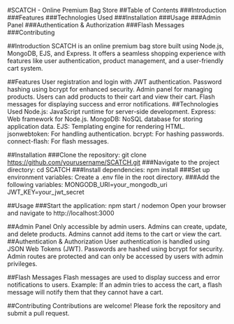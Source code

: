 #SCATCH - Online Premium Bag Store
##Table of Contents
###Introduction
###Features
###Technologies Used
###Installation
###Usage
###Admin Panel
###Authentication & Authorization
###Flash Messages
###Contributing

##Introduction
SCATCH is an online premium bag store built using Node.js, MongoDB, EJS, and Express. It offers a seamless shopping experience with features like user authentication, product management, and a user-friendly cart system.

##Features
User registration and login with JWT authentication.
Password hashing using bcrypt for enhanced security.
Admin panel for managing products.
Users can add products to their cart and view their cart.
Flash messages for displaying success and error notifications.
##Technologies Used
Node.js: JavaScript runtime for server-side development.
Express: Web framework for Node.js.
MongoDB: NoSQL database for storing application data.
EJS: Templating engine for rendering HTML.
jsonwebtoken: For handling authentication.
bcrypt: For hashing passwords.
connect-flash: For flash messages.

##Installation
###Clone the repository:
git clone https://github.com/yourusername/SCATCH.git
###Navigate to the project directory:
cd SCATCH
###Install dependencies:
npm install
###Set up environment variables:
Create a .env file in the root directory.
###Add the following variables:
MONGODB_URI=your_mongodb_uri
JWT_KEY=your_jwt_secret

##Usage
###Start the application:
npm start / nodemon
Open your browser and navigate to http://localhost:3000

##Admin Panel
Only accessible by admin users.
Admins can create, update, and delete products.
Admins cannot add items to the cart or view the cart.
##Authentication & Authorization
User authentication is handled using JSON Web Tokens (JWT).
Passwords are hashed using bcrypt for security.
Admin routes are protected and can only be accessed by users with admin privileges.

##Flash Messages
Flash messages are used to display success and error notifications to users.
Example: If an admin tries to access the cart, a flash message will notify them that they cannot have a cart.

##Contributing
Contributions are welcome! Please fork the repository and submit a pull request.

